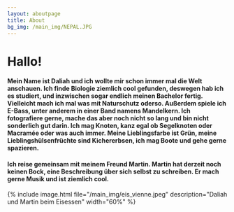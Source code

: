 ```yaml
---
layout: aboutpage
title: About
bg_img: /main_img/NEPAL.JPG
---
```

# Hallo!

#### Mein Name ist Daliah und ich wollte mir schon immer mal die Welt anschauen. Ich finde Biologie ziemlich cool gefunden, deswegen hab ich es studiert, und inzwischen sogar endlich meinen Bachelor fertig. Vielleicht mach ich mal was mit Naturschutz oderso. Außerdem spiele ich E-Bass, unter anderem in einer Band namens Mandelkern. Ich fotografiere gerne, mache das aber noch nicht so lang und bin nicht sonderlich gut darin. Ich mag Knoten, kanz egal ob Segelknoten oder Macramée oder was auch immer. Meine Lieblingsfarbe ist Grün, meine Lieblingshülsenfrüchte sind Kichererbsen, ich mag Boote und gehe gerne spazieren.

#### Ich reise gemeinsam mit meinem Freund Martin. Martin hat derzeit noch keinen Bock, eine Beschreibung über sich selbst zu schreiben. Er mach gerne Musik und ist ziemlich cool. 

{% include image.html file="/main_img/eis_vienne.jpeg" description="Daliah und Martin beim Eisessen" width="60%" %}